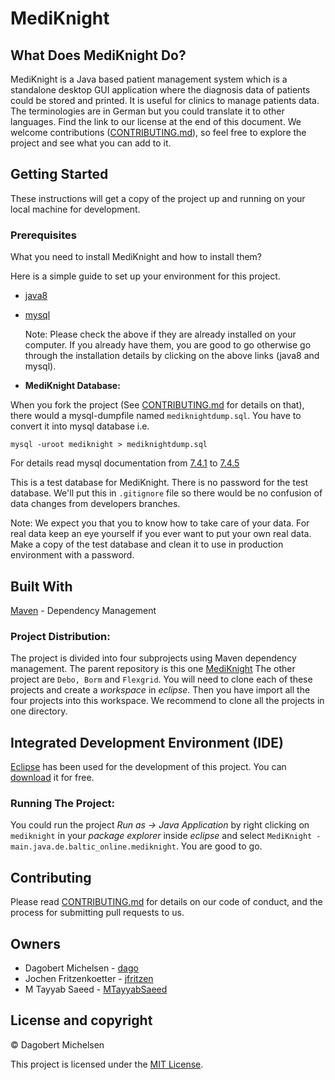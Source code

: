 # MediKnight


## What Does MediKnight Do?

MediKnight is a Java based patient management system which is a standalone desktop GUI application where the diagnosis data of patients could be stored and printed. It is useful for clinics to manage patients data. The terminologies are in German but you could translate it to other languages. Find the link to our license at the end of this document. We welcome contributions ([CONTRIBUTING.md](link)), so feel free to explore the project and see what you can add to it.


## Getting Started
These instructions will get a copy of the project up and running on your local machine for development.

### Prerequisites
What you need to install MediKnight and how to install them?

Here is a simple guide to set up your environment for this project.

- [java8](https://www.oracle.com/technetwork/java/javase/downloads/jdk8-downloads-2133151.html)

- [mysql](https://dev.mysql.com/doc/refman/5.6/en/installing.html)

	Note: Please check the above if they are already installed on your computer.
    If you already have them, you are good to go otherwise go through the installation details by clicking on the above links (java8 and mysql).

- **MediKnight Database:**

When you fork the project (See [CONTRIBUTING.md](CONTRIBUTING.md) for details on that), there would a mysql-dumpfile named `mediknightdump.sql`. 
You have to convert it into mysql database i.e. 
												
	mysql -uroot mediknight > mediknightdump.sql
                                                
For details read mysql documentation from [7.4.1](https://dev.mysql.com/doc/refman/5.7/en/using-mysqldump.html) to [7.4.5](https://dev.mysql.com/doc/refman/5.7/en/mysqldump-tips.html)
    
This is a test database for MediKnight. There is no password for the test database. We'll put this in `.gitignore` file so there would be no confusion of data changes from developers branches.

Note: We expect you that you to know how to take care of your data. For real data keep an eye yourself if you ever want to put your own real data. Make a copy of the test database and clean it to use in production environment with a password.


## Built With

[Maven](https://maven.apache.org/) - Dependency Management


### Project Distribution:
The project is divided into four subprojects using Maven dependency management. The parent repository is this one [MediKnight](https://github.com/MediKnight/mediknight.git)
The other project are `Debo, Borm` and `Flexgrid`. You will need to clone each of these projects and create a *workspace* in *eclipse*. Then you have import all the four projects into this workspace. We recommend to clone all the projects in one directory. 


## Integrated Development Environment (IDE)
[Eclipse](http://www.eclipse.org/) has been used for the development of this project. You can [download](https://www.eclipse.org/downloads/) it for free.


### Running The Project:
 You could run the project *Run as -> Java Application* by right clicking on `mediknight` in your *package explorer* inside *eclipse* and select `MediKnight - main.java.de.baltic_online.mediknight`. You are good to go.


## Contributing
Please read [CONTRIBUTING.md](CONTRIBUTING.md) for details on our code of conduct, and the process for submitting pull requests to us.


## Owners
- Dagobert Michelsen - [dago](https://github.com/dago)
- Jochen Fritzenkoetter - [jfritzen](https://github.com/jfritzen)
- M Tayyab Saeed - [MTayyabSaeed](https://github.com/MTayyabSaeed)


## License and copyright
© Dagobert Michelsen
 
This project is licensed under the [MIT License](LICENSE). 




